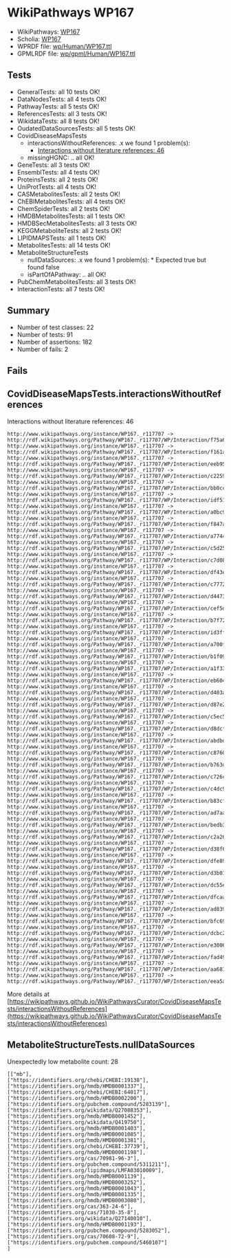 # WikiPathways WP167

* WikiPathways: [WP167](https://identifiers.org/wikipathways:WP167)
* Scholia: [WP167](https://scholia.toolforge.org/wikipathways/WP167)
* WPRDF file: [wp/Human/WP167.ttl](../wp/Human/WP167.ttl)
* GPMLRDF file: [wp/gpml/Human/WP167.ttl](../wp/gpml/Human/WP167.ttl)

## Tests
* GeneralTests: all 10 tests OK!
* DataNodesTests: all 4 tests OK!
* PathwayTests: all 5 tests OK!
* ReferencesTests: all 3 tests OK!
* WikidataTests: all 8 tests OK!
* OudatedDataSourcesTests: all 5 tests OK!
* CovidDiseaseMapsTests
    * interactionsWithoutReferences: .x we found 1 problem(s):
        * [Interactions without literature references: 46](#9701cd44)
    * missingHGNC: .. all OK!
* GeneTests: all 3 tests OK!
* EnsemblTests: all 4 tests OK!
* ProteinsTests: all 2 tests OK!
* UniProtTests: all 4 tests OK!
* CASMetabolitesTests: all 2 tests OK!
* ChEBIMetabolitesTests: all 4 tests OK!
* ChemSpiderTests: all 2 tests OK!
* HMDBMetabolitesTests: all 1 tests OK!
* HMDBSecMetabolitesTests: all 3 tests OK!
* KEGGMetaboliteTests: all 2 tests OK!
* LIPIDMAPSTests: all 1 tests OK!
* MetabolitesTests: all 14 tests OK!
* MetaboliteStructureTests
    * nullDataSources: .x we found 1 problem(s):
            * Expected true but found false
    * isPartOfAPathway: .. all OK!
* PubChemMetabolitesTests: all 3 tests OK!
* InteractionTests: all 7 tests OK!


## Summary

* Number of test classes: 22
* Number of tests: 91
* Number of assertions: 182
* Number of fails: 2

## Fails

<a name="9701cd44" />

## CovidDiseaseMapsTests.interactionsWithoutReferences

Interactions without literature references: 46
```
http://www.wikipathways.org/instance/WP167._r117707 -> http://rdf.wikipathways.org/Pathway/WP167._r117707/WP/Interaction/f75a6
http://www.wikipathways.org/instance/WP167._r117707 -> http://rdf.wikipathways.org/Pathway/WP167._r117707/WP/Interaction/f161a
http://www.wikipathways.org/instance/WP167._r117707 -> http://rdf.wikipathways.org/Pathway/WP167._r117707/WP/Interaction/eeb95
http://www.wikipathways.org/instance/WP167._r117707 -> http://rdf.wikipathways.org/Pathway/WP167._r117707/WP/Interaction/c2259
http://www.wikipathways.org/instance/WP167._r117707 -> http://rdf.wikipathways.org/Pathway/WP167._r117707/WP/Interaction/bb0cc
http://www.wikipathways.org/instance/WP167._r117707 -> http://rdf.wikipathways.org/Pathway/WP167._r117707/WP/Interaction/idf51d0fb9
http://www.wikipathways.org/instance/WP167._r117707 -> http://rdf.wikipathways.org/Pathway/WP167._r117707/WP/Interaction/a0bc9
http://www.wikipathways.org/instance/WP167._r117707 -> http://rdf.wikipathways.org/Pathway/WP167._r117707/WP/Interaction/f847a
http://www.wikipathways.org/instance/WP167._r117707 -> http://rdf.wikipathways.org/Pathway/WP167._r117707/WP/Interaction/a7744
http://www.wikipathways.org/instance/WP167._r117707 -> http://rdf.wikipathways.org/Pathway/WP167._r117707/WP/Interaction/c5d25
http://www.wikipathways.org/instance/WP167._r117707 -> http://rdf.wikipathways.org/Pathway/WP167._r117707/WP/Interaction/c7d08
http://www.wikipathways.org/instance/WP167._r117707 -> http://rdf.wikipathways.org/Pathway/WP167._r117707/WP/Interaction/df43e
http://www.wikipathways.org/instance/WP167._r117707 -> http://rdf.wikipathways.org/Pathway/WP167._r117707/WP/Interaction/c7772
http://www.wikipathways.org/instance/WP167._r117707 -> http://rdf.wikipathways.org/Pathway/WP167._r117707/WP/Interaction/d4473
http://www.wikipathways.org/instance/WP167._r117707 -> http://rdf.wikipathways.org/Pathway/WP167._r117707/WP/Interaction/cef5d
http://www.wikipathways.org/instance/WP167._r117707 -> http://rdf.wikipathways.org/Pathway/WP167._r117707/WP/Interaction/b7f72
http://www.wikipathways.org/instance/WP167._r117707 -> http://rdf.wikipathways.org/Pathway/WP167._r117707/WP/Interaction/id3ff9fdaf
http://www.wikipathways.org/instance/WP167._r117707 -> http://rdf.wikipathways.org/Pathway/WP167._r117707/WP/Interaction/a700f
http://www.wikipathways.org/instance/WP167._r117707 -> http://rdf.wikipathways.org/Pathway/WP167._r117707/WP/Interaction/b1f09
http://www.wikipathways.org/instance/WP167._r117707 -> http://rdf.wikipathways.org/Pathway/WP167._r117707/WP/Interaction/a1f33
http://www.wikipathways.org/instance/WP167._r117707 -> http://rdf.wikipathways.org/Pathway/WP167._r117707/WP/Interaction/eb604
http://www.wikipathways.org/instance/WP167._r117707 -> http://rdf.wikipathways.org/Pathway/WP167._r117707/WP/Interaction/d403a
http://www.wikipathways.org/instance/WP167._r117707 -> http://rdf.wikipathways.org/Pathway/WP167._r117707/WP/Interaction/d87e2
http://www.wikipathways.org/instance/WP167._r117707 -> http://rdf.wikipathways.org/Pathway/WP167._r117707/WP/Interaction/c5ec5
http://www.wikipathways.org/instance/WP167._r117707 -> http://rdf.wikipathways.org/Pathway/WP167._r117707/WP/Interaction/d8dcf
http://www.wikipathways.org/instance/WP167._r117707 -> http://rdf.wikipathways.org/Pathway/WP167._r117707/WP/Interaction/abdbd
http://www.wikipathways.org/instance/WP167._r117707 -> http://rdf.wikipathways.org/Pathway/WP167._r117707/WP/Interaction/c8760
http://www.wikipathways.org/instance/WP167._r117707 -> http://rdf.wikipathways.org/Pathway/WP167._r117707/WP/Interaction/b763d
http://www.wikipathways.org/instance/WP167._r117707 -> http://rdf.wikipathways.org/Pathway/WP167._r117707/WP/Interaction/c726c
http://www.wikipathways.org/instance/WP167._r117707 -> http://rdf.wikipathways.org/Pathway/WP167._r117707/WP/Interaction/c4dc9
http://www.wikipathways.org/instance/WP167._r117707 -> http://rdf.wikipathways.org/Pathway/WP167._r117707/WP/Interaction/b83cf
http://www.wikipathways.org/instance/WP167._r117707 -> http://rdf.wikipathways.org/Pathway/WP167._r117707/WP/Interaction/ad7aa
http://www.wikipathways.org/instance/WP167._r117707 -> http://rdf.wikipathways.org/Pathway/WP167._r117707/WP/Interaction/bedb3
http://www.wikipathways.org/instance/WP167._r117707 -> http://rdf.wikipathways.org/Pathway/WP167._r117707/WP/Interaction/c2a26
http://www.wikipathways.org/instance/WP167._r117707 -> http://rdf.wikipathways.org/Pathway/WP167._r117707/WP/Interaction/d38f6
http://www.wikipathways.org/instance/WP167._r117707 -> http://rdf.wikipathways.org/Pathway/WP167._r117707/WP/Interaction/dfe89
http://www.wikipathways.org/instance/WP167._r117707 -> http://rdf.wikipathways.org/Pathway/WP167._r117707/WP/Interaction/d3b01
http://www.wikipathways.org/instance/WP167._r117707 -> http://rdf.wikipathways.org/Pathway/WP167._r117707/WP/Interaction/dc55e
http://www.wikipathways.org/instance/WP167._r117707 -> http://rdf.wikipathways.org/Pathway/WP167._r117707/WP/Interaction/dfcaa
http://www.wikipathways.org/instance/WP167._r117707 -> http://rdf.wikipathways.org/Pathway/WP167._r117707/WP/Interaction/ad839
http://www.wikipathways.org/instance/WP167._r117707 -> http://rdf.wikipathways.org/Pathway/WP167._r117707/WP/Interaction/bfc69
http://www.wikipathways.org/instance/WP167._r117707 -> http://rdf.wikipathways.org/Pathway/WP167._r117707/WP/Interaction/dcbc2
http://www.wikipathways.org/instance/WP167._r117707 -> http://rdf.wikipathways.org/Pathway/WP167._r117707/WP/Interaction/e3006
http://www.wikipathways.org/instance/WP167._r117707 -> http://rdf.wikipathways.org/Pathway/WP167._r117707/WP/Interaction/fad49
http://www.wikipathways.org/instance/WP167._r117707 -> http://rdf.wikipathways.org/Pathway/WP167._r117707/WP/Interaction/aa681
http://www.wikipathways.org/instance/WP167._r117707 -> http://rdf.wikipathways.org/Pathway/WP167._r117707/WP/Interaction/eea5a
```

More details at [https://wikipathways.github.io/WikiPathwaysCurator/CovidDiseaseMapsTests/interactionsWithoutReferences](https://wikipathways.github.io/WikiPathwaysCurator/CovidDiseaseMapsTests/interactionsWithoutReferences)

<a name="919041b0" />

## MetaboliteStructureTests.nullDataSources

Unexpectedly low metabolite count: 28
```
[["mb"],
["https://identifiers.org/chebi/CHEBI:19138"],
["https://identifiers.org/hmdb/HMDB0001337"],
["https://identifiers.org/chebi/CHEBI:64017"],
["https://identifiers.org/hmdb/HMDB0002200"],
["https://identifiers.org/pubchem.compound/5283139"],
["https://identifiers.org/wikidata/Q27088353"],
["https://identifiers.org/hmdb/HMDB0001452"],
["https://identifiers.org/wikidata/Q419750"],
["https://identifiers.org/hmdb/HMDB0001403"],
["https://identifiers.org/hmdb/HMDB0001085"],
["https://identifiers.org/hmdb/HMDB0001381"],
["https://identifiers.org/chebi/CHEBI:37739"],
["https://identifiers.org/hmdb/HMDB0001198"],
["https://identifiers.org/cas/70981-96-3"],
["https://identifiers.org/pubchem.compound/5311211"],
["https://identifiers.org/lipidmaps/LMFA03010009"],
["https://identifiers.org/hmdb/HMDB0001139"],
["https://identifiers.org/hmdb/HMDB0003252"],
["https://identifiers.org/hmdb/HMDB0001043"],
["https://identifiers.org/hmdb/HMDB0001335"],
["https://identifiers.org/hmdb/HMDB0003080"],
["https://identifiers.org/cas/363-24-6"],
["https://identifiers.org/cas/71030-35-8"],
["https://identifiers.org/wikidata/Q27140010"],
["https://identifiers.org/hmdb/HMDB0001193"],
["https://identifiers.org/pubchem.compound/5283052"],
["https://identifiers.org/cas/70608-72-9"],
["https://identifiers.org/pubchem.compound/5460107"]
]
```

